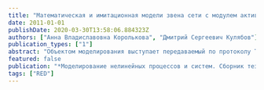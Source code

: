 ```yaml
---
title: "Математическая и имитационная модели звена сети с модулем активного управления очередью"
date: 2011-01-01
publishDate: 2020-03-30T13:58:06.884323Z
authors: ["Анна Владиславовна Королькова", "Дмитрий Сергеевич Кулябов"]
publication_types: ["1"]
abstract: "Объектом моделирования выступает передаваемый по протоколу TCP Reno трафик, на интенсивность предложенной нагрузки которого оказывает влияние процесс регулирования в виде функции сброса пакетов, определяемой одним из алгоритмов типа RED."
featured: false
publication: "*Моделирование нелинейных процессов и систем. Сборник тезисов второй международной конференцию*"
tags: ["RED"]
---
```


